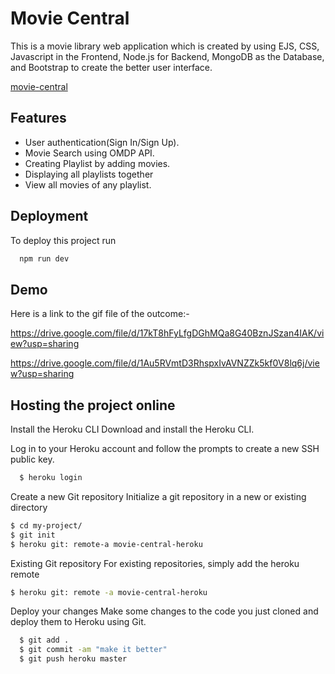 
# Movie Central

This is a movie library web application which is created by using EJS, CSS, Javascript in the Frontend, Node.js for Backend, MongoDB as the Database, and Bootstrap to create the better user interface.

[movie-central](https://movie-central-heroku.herokuapp.com)

## Features

- User authentication(Sign In/Sign Up).
- Movie Search using OMDP API.
- Creating Playlist by adding movies.
- Displaying all playlists together
- View all movies of any playlist.


## Deployment

To deploy this project run

```bash
  npm run dev
```


## Demo

Here is a link to the gif file of the outcome:-

https://drive.google.com/file/d/17kT8hFyLfgDGhMQa8G40BznJSzan4IAK/view?usp=sharing

https://drive.google.com/file/d/1Au5RVmtD3RhspxIvAVNZZk5kf0V8lq6j/view?usp=sharing


## Hosting the project online

Install the Heroku CLI
Download and install the Heroku CLI.

Log in to your Heroku account and follow the prompts to create a new SSH public key.

```bash
  $ heroku login
```

Create a new Git repository
Initialize a git repository in a new or existing directory

```bash
$ cd my-project/
$ git init
$ heroku git: remote-a movie-central-heroku
```

Existing Git repository
For existing repositories, simply add the heroku remote
```bash
$ heroku git: remote -a movie-central-heroku
```

Deploy your changes
Make some changes to the code you just cloned and deploy them to Heroku using Git.

```bash
  $ git add .
  $ git commit -am "make it better"
  $ git push heroku master
```

